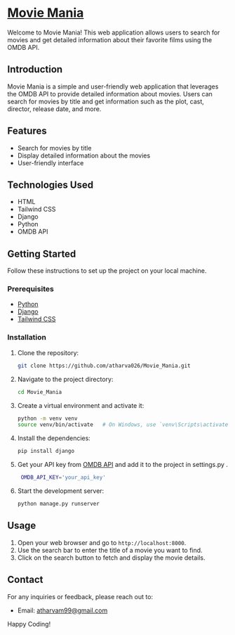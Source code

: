 # [Movie Mania](https://atharvamane03.pythonanywhere.com)

Welcome to Movie Mania! This web application allows users to search for movies and get detailed information about their favorite films using the OMDB API.

## Introduction

Movie Mania is a simple and user-friendly web application that leverages the OMDB API to provide detailed information about movies. Users can search for movies by title and get information such as the plot, cast, director, release date, and more.

## Features

- Search for movies by title
- Display detailed information about the movies
- User-friendly interface

## Technologies Used

- HTML
- Tailwind CSS
- Django
- Python
- OMDB API

## Getting Started

Follow these instructions to set up the project on your local machine.

### Prerequisites

- [Python](https://www.python.org/)
- [Django](https://www.djangoproject.com/)
- [Tailwind CSS](https://tailwindcss.com/)

### Installation

1. Clone the repository:

    ```bash
    git clone https://github.com/atharva026/Movie_Mania.git
    ```

2. Navigate to the project directory:

    ```bash
    cd Movie_Mania
    ```

3. Create a virtual environment and activate it:

    ```bash
    python -m venv venv
    source venv/bin/activate   # On Windows, use `venv\Scripts\activate`
    ```

4. Install the dependencies:

    ```bash
    pip install django
    ```

5. Get your API key from [OMDB API](http://www.omdbapi.com) and add it to the project in settings.py .
   ```bash
    OMDB_API_KEY='your_api_key'
    ```

6. Start the development server:

    ```bash
    python manage.py runserver
    ```

## Usage

1. Open your web browser and go to `http://localhost:8000`.
2. Use the search bar to enter the title of a movie you want to find.
3. Click on the search button to fetch and display the movie details.

## Contact

For any inquiries or feedback, please reach out to:

- Email: atharvam99@gmail.com

Happy Coding!
